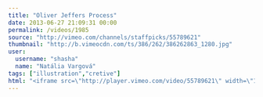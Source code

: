 ```yaml
---
title: "Oliver Jeffers Process"
date: 2013-06-27 21:09:31 00:00
permalink: /videos/1985
source: "http://vimeo.com/channels/staffpicks/55789621"
thumbnail: "http://b.vimeocdn.com/ts/386/262/386262863_1280.jpg"
user:
  username: "shasha"
  name: "Natália Vargová"
tags: ["illustration","cretive"]
html: "<iframe src=\"http://player.vimeo.com/video/55789621\" width=\"1280\" height=\"720\" frameborder=\"0\" webkitAllowFullScreen mozallowfullscreen allowFullScreen></iframe>"
---
```


